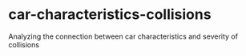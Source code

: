 # car-characteristics-collisions
Analyzing the connection between car characteristics and severity of collisions
